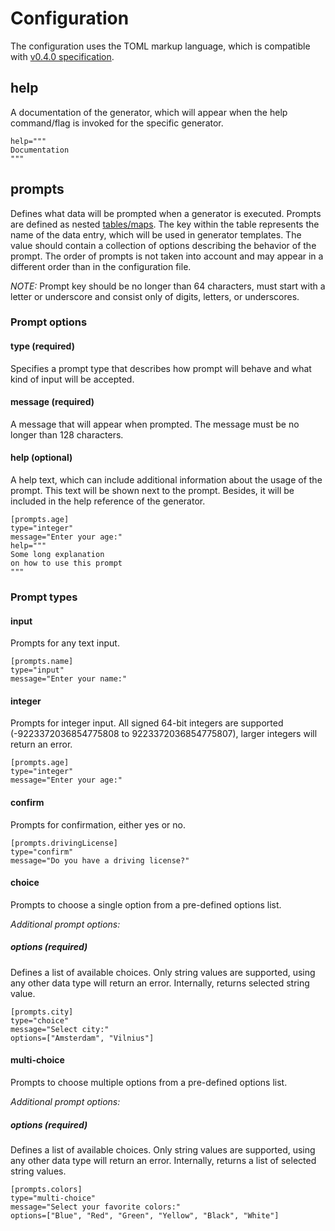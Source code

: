 # Configuration
The configuration uses the TOML markup language, which is compatible with [v0.4.0 specification](https://github.com/toml-lang/toml/blob/master/versions/en/toml-v0.4.0.md).

## help
A documentation of the generator, which will appear when the help command/flag is invoked for the specific generator.

```
help="""
Documentation
"""
```

## prompts
Defines what data will be prompted when a generator is executed. Prompts are defined as nested [tables/maps](https://github.com/toml-lang/toml#user-content-table). The key within the table represents the name of the data entry, which will be used in generator templates. The value should contain a collection of options describing the behavior of the prompt. The order of prompts is not taken into account and may appear in a different order than in the configuration file.

*NOTE:* Prompt key should be no longer than 64 characters, must start with a letter or underscore and consist only of digits, letters, or underscores.

### Prompt options

#### type (required)
Specifies a prompt type that describes how prompt will behave and what kind of input will be accepted.

#### message (required)
A message that will appear when prompted. The message must be no longer than 128 characters.

#### help (optional)
A help text, which can include additional information about the usage of the prompt. This text will be shown next to the prompt. Besides, it will be included in the help reference of the generator.

```
[prompts.age]
type="integer"
message="Enter your age:"
help="""
Some long explanation
on how to use this prompt
"""
```

### Prompt types

#### input
Prompts for any text input.

```
[prompts.name]
type="input"
message="Enter your name:"
```

#### integer
Prompts for integer input.  All signed 64-bit integers are supported (-9223372036854775808 to 9223372036854775807), larger integers will return an error.

```
[prompts.age]
type="integer"
message="Enter your age:"
```

#### confirm
Prompts for confirmation, either yes or no.

```
[prompts.drivingLicense]
type="confirm"
message="Do you have a driving license?"
```

#### choice
Prompts to choose a single option from a pre-defined options list. 

*Additional prompt options:*
##### options (required)
Defines a list of available choices. Only string values are supported, using any other data type will return an error.  Internally, returns selected string value.

```
[prompts.city]
type="choice"
message="Select city:"
options=["Amsterdam", "Vilnius"]
```

#### multi-choice
Prompts to choose multiple options from a pre-defined options list.

*Additional prompt options:*
##### options (required)
Defines a list of available choices. Only string values are supported, using any other data type will return an error.  Internally, returns a list of selected string values.

```
[prompts.colors]
type="multi-choice"
message="Select your favorite colors:"
options=["Blue", "Red", "Green", "Yellow", "Black", "White"]
```